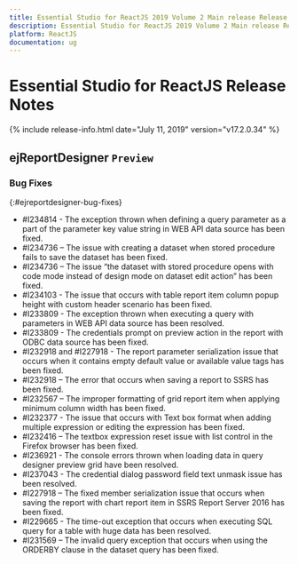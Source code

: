 ```yaml
---
title: Essential Studio for ReactJS 2019 Volume 2 Main release Release Notes  
description: Essential Studio for ReactJS 2019 Volume 2 Main release Release Notes  
platform: ReactJS
documentation: ug
---
```


# Essential Studio for ReactJS  Release Notes  

{% include release-info.html date="July 11, 2019"  version="v17.2.0.34" %} 




## ejReportDesigner `Preview`

### Bug Fixes
{:#ejreportdesigner-bug-fixes}

* \#I234814 - The exception thrown when defining a query parameter as a part of the parameter key value string in WEB API data source has been fixed.
* \#I234736 – The issue with creating a dataset when stored procedure fails to save the dataset has been fixed.
* \#I234736 – The issue “the dataset with stored procedure opens with code mode instead of design mode on dataset edit action” has been fixed.
* \#I234103 - The issue that occurs with table report item column popup height with custom header scenario has been fixed.
* \#I233809 - The exception thrown when executing a query with parameters in WEB API data source has been resolved.
* \#I233809 - The credentials prompt on preview action in the report with ODBC data source has been fixed.
* \#I232918 and #I227918 - The report parameter serialization issue that occurs when it contains empty default value or available value tags has been fixed.
* \#I232918 – The error that occurs when saving a report to SSRS has been fixed.
* \#I232567 – The improper formatting of grid report item when applying minimum column width has been fixed.
* \#I232377 - The issue that occurs with Text box format when adding multiple expression or editing the expression has been fixed.
* \#I232416 – The textbox expression reset issue with list control in the Firefox browser has been fixed.
* \#I236921 - The console errors thrown when loading data in query designer preview grid have been resolved.
* \#I237043 - The credential dialog password field text unmask issue has been resolved.
* \#I227918 – The fixed member serialization issue that occurs when saving the report with chart report item in SSRS Report Server 2016 has been fixed.
* \#I229665 - The time-out exception that occurs when executing SQL query for a table with huge data has been resolved.
* \#I231569 – The invalid query exception that occurs when using the ORDERBY clause in the dataset query has been fixed.

